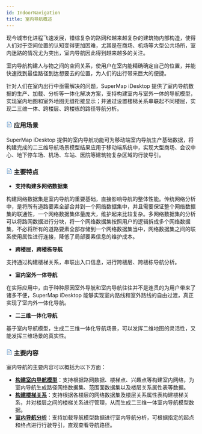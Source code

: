 ```yaml
---
id: IndoorNavigation
title: 室内导航概述
---
```

现今城市化进程飞速发展，错综复杂的路网和越来越复杂的建筑物内部构造，使得人们对于空间位置的认知变得更加困难，尤其是在商场、机场等大型公共场所，室内迷路的情况尤为突出，室内导航因此得到越来越多的关注。

室内导航构建人与物之间的空间关系，使用户在室内能精确确定自己的位置，并能快速找到最佳路径到达想要去的位置，为人们的出行带来巨大的便捷。

针对人们在室内出行中亟需解决的问题，SuperMap iDesktop
提供了室内导航数据的生产、加载、分析等一体化解决方案，支持构建室内与室外一体的导航模型，实现室内地图和室外地图无缝衔接显示；并通过设置楼梯关系串联起不同楼层，实现二三维一体、跨楼层、跨楼栋的路径导航分析。

### ![](../../img/read.gif) 应用场景

SuperMap iDesktop
提供的室内导航功能可为移动端室内导航生产基础数据，将构建完成的二三维导航场景模型结果应用于移动端系统中，实现大型商场、会议中心、地下停车场、机场、车站、医院等建筑物复杂区域的行驶导引。

### ![](../../img/read.gif) 主要特点

  * **支持构建多网络数据集**

构建网络数据集是室内导航的重要基础，直接影响导航的整体性能。传统网络分析中，是将所有道路要素全部合并到一个网络数据集中，并且需要保证整个网络数据集的联通性，一个网络数据集体量庞大，维护起来比较复杂。多网络数据集的分析可以将路网数据进行分块，将一个网络数据集按照用户的逻辑拆成多个网络数据集，不必将所有的道路要素全部存储到一个网络数据集当中，网络数据集之间的联系使用属性进行连接，降低了局部要素信息的维护成本。

  * **跨楼层，跨楼栋导航**

支持通过构建楼梯关系，串联出入口信息，进行跨楼层、跨楼栋导航分析。

  * **室内室外一体导航**

在实际应用中，由于种种原因室外导航和室内导航往往并不是连贯的为用户带来了诸多不便，SuperMap iDesktop
能够实现室内路线和室外路线的自由过渡，真正实现了室内外一体化导航。

  * **二三维一体化导航**

基于室内导航模型，生成二三维一体化导航场景，可以发挥二维地图的灵活性，又能发挥三维场景的真实性。

### ![](../../img/read.gif) 主要内容

室内导航的主要内容可以概括为以下方面：

  * [**构建室内导航模型**](BuildIndoorNavigationModel)：支持根据路网数据、楼梯点、兴趣点等构建室内网络，为室内导航生成路径网络数据集、范围面数据集以及楼层关系属性表等数据。
  * [**构建楼梯关系**](BuildStairRelation)：支持根据各楼层的网络数据集及楼层关系属性表构建楼梯关系，并对楼层之间的楼梯关系进行管理，从而生成二三维一体室内导航模型数据。
  * [**室内导航分析**](IndoorNavigationAnalysis)：支持加载导航模型数据进行室内导航分析，可根据指定的起点和终点进行行驶导引，直观查看导航路径。